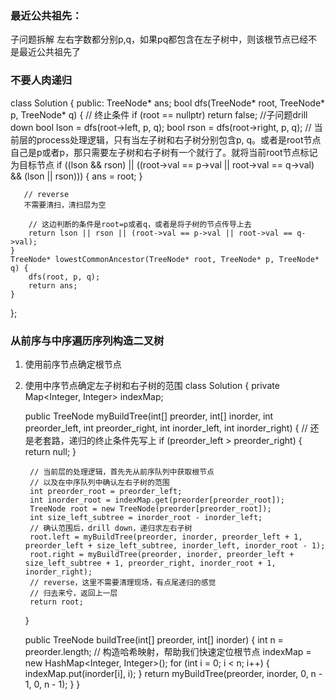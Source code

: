 ### 最近公共祖先：
子问题拆解
左右字数都分别p,q，如果pq都包含在左子树中，则该根节点已经不是最近公共祖先了
### 不要人肉递归
class Solution {
public:
    TreeNode* ans;
    bool dfs(TreeNode* root, TreeNode* p, TreeNode* q) {
        // 终止条件
        if (root == nullptr) return false;
       //子问题drill down
        bool lson = dfs(root->left, p, q);
        bool rson = dfs(root->right, p, q);
        // 当前层的process处理逻辑，只有当左子树和右子树分别包含p, q。或者是root节点自己是p或者p，那只需要左子树和右子树有一个就行了。就将当前root节点标记为目标节点
        if ((lson && rson) || ((root->val == p->val || root->val == q->val) && (lson || rson))) {
            ans = root;
        } 

       // reverse
       不需要清扫，清扫层为空
        
        // 这边判断的条件是root=p或者q，或者是将子树的节点传导上去
        return lson || rson || (root->val == p->val || root->val == q->val);
    }
    TreeNode* lowestCommonAncestor(TreeNode* root, TreeNode* p, TreeNode* q) {
        dfs(root, p, q);
        return ans;
    }
};

### 从前序与中序遍历序列构造二叉树
1. 使用前序节点确定根节点
2. 使用中序节点确定左子树和右子树的范围
class Solution {
    private Map<Integer, Integer> indexMap;

    public TreeNode myBuildTree(int[] preorder, int[] inorder, int preorder_left, int preorder_right, int inorder_left, int inorder_right) {
        // 还是老套路，递归的终止条件先写上
        if (preorder_left > preorder_right) {
            return null;
        }

        // 当前层的处理逻辑，首先先从前序队列中获取根节点
        // 以及在中序队列中确认左右子树的范围
        int preorder_root = preorder_left;
        int inorder_root = indexMap.get(preorder[preorder_root]);
        TreeNode root = new TreeNode(preorder[preorder_root]);
        int size_left_subtree = inorder_root - inorder_left;
        // 确认范围后，drill down，递归求左右子树
        root.left = myBuildTree(preorder, inorder, preorder_left + 1, preorder_left + size_left_subtree, inorder_left, inorder_root - 1);
        root.right = myBuildTree(preorder, inorder, preorder_left + size_left_subtree + 1, preorder_right, inorder_root + 1, inorder_right);
        // reverse，这里不需要清理现场，有点尾递归的感觉
        // 归去来兮，返回上一层
        return root;
    }

    public TreeNode buildTree(int[] preorder, int[] inorder) {
        int n = preorder.length;
        // 构造哈希映射，帮助我们快速定位根节点
        indexMap = new HashMap<Integer, Integer>();
        for (int i = 0; i < n; i++) {
            indexMap.put(inorder[i], i);
        }
        return myBuildTree(preorder, inorder, 0, n - 1, 0, n - 1);
    }
}